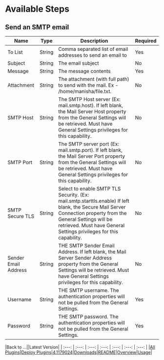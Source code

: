 # Available Steps

## Send an SMTP email

| Name                 | Type   | Description                                                                                                                                                                                                                           | Required |
|----------------------|--------|---------------------------------------------------------------------------------------------------------------------------------------------------------------------------------------------------------------------------------------|----------|
| To List              | String | Comma separated list of email addresses to send an email to                                                                                                                                                                           | Yes      |
| Subject              | String | The email subject                                                                                                                                                                                                                     | No       |
| Message              | String | The message contents                                                                                                                                                                                                                  | Yes      |
| Attachment           | String | The attachment (with full path) to send with the mail. Ex - /home/manisha/file.txt.                                                                                                                                                   | No       |
| SMTP Host            | String | The SMTP Host server (Ex: mail.smtp.host). If left blank, the Mail Server Host property from the General Settings will be retrieved. Must have General Settings privileges for this capability.                                       | No       |
| SMTP Port            | String | The SMTP server port (Ex: mail.smtp.port). If left blank, the Mail Server Port property from the General Settings will be retrieved. Must have General Settings privileges for this capability.                                       | No       |
| SMTP Secure TLS      | String | Select to enable SMTP TLS Security. (Ex: mail.smtp.starttls.enable) If left blank, the Secure Mail Server Connection property from the General Settings will be retrieved. Must have General Settings privileges for this capability. | No       |
| Sender Email Address | String | THE SMTP Sender Email Address. If left blank, the Mail Server Sender Address property from the General Settings will be retrieved. Must have General Settings privileges for this capability.                                         | No       |
| Username             | String | THE SMTP username. The authentication properties will not be pulled from the General Settings.                                                                                                                                        | Yes      |
| Password             | String | THE SMTP password. The authentication properties will not be pulled from the General Settings.                                                                                                                                        | Yes      |

|Back to ...||Latest Version|
| :---: | :---: | :---: | :---: | :---: | :---: | :---: |
|[All Plugins](../../index.md)|[Deploy Plugins](../README.md)|[4.1179024](https://raw.githubusercontent.com/UrbanCode/IBM-UCD-PLUGINS/main/files/Send-SMTP-Email/devops-deploy-Send-SMTP-Email-4.1179024.zip)|[Downloads](downloads.md)|[README](README.md)|[Overview](overview.md)|[Usage](usage.md)|